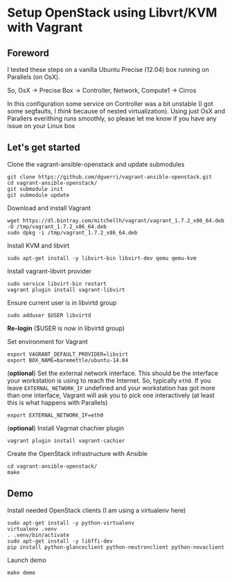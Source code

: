 Setup OpenStack using Libvrt/KVM with Vagrant
==

Foreword
--
I tested these steps on a vanilla Ubuntu Precise (12.04) box running on
Parallels (on OsX).

So, OsX -> Precise Box -> Controller, Network, Compute1 -> Cirros

In this configuration some service on Controller was a bit unstable (I got
some segfaults, I *think* because of nested virtualization).
Using just OsX and Parallers everithing runs smoothly, so please let me know
if you have any issue on your Linux box

Let's get started
--
Clone the vagrant-ansible-openstack and update submodules
```
git clone https://github.com/dguerri/vagrant-ansible-openstack.git
cd vagrant-ansible-openstack/
git submodule init
git submodule update
```

Download and install Vagrant
```
wget https://dl.bintray.com/mitchellh/vagrant/vagrant_1.7.2_x86_64.deb -O /tmp/vagrant_1.7.2_x86_64.deb
sudo dpkg -i /tmp/vagrant_1.7.2_x86_64.deb
```

Install KVM and libvirt
```
sudo apt-get install -y libvirt-bin libvirt-dev qemu qemu-kvm
```

Install vagrant-libvirt provider
```
sudo service libvirt-bin restart
vagrant plugin install vagrant-libvirt
```

Ensure current user is in libvirtd group
```
sudo adduser $USER libvirtd
```

**Re-login** ($USER is now in libvirtd group)


Set environment for Vagrant
```
export VAGRANT_DEFAULT_PROVIDER=libvirt
export BOX_NAME=baremettle/ubuntu-14.04
```

(**optional**) Set the external network interface. This should be the interface your workstation is using to reach the Internet.
So, typically `eth0`. If you leave `EXTERNAL_NETWORK_IF` undefined and your workstation has got more than one interface, Vagrant will ask you to pick one interactively (at least this is what happens with Parallels)
```
export EXTERNAL_NETWORK_IF=eth0
```

(**optional**) Install Vagrnat chachier plugin
```
vagrant plugin install vagrant-cachier
```

Create the OpenStack infrastructure with Ansible
```
cd vagrant-ansible-openstack/
make
```

Demo
--

Install needed OpenStack clients (I am using a virtualenv here)
```
sudo apt-get install -y python-virtualenv
virtualenv .venv
. .venv/bin/activate
sudo apt-get install -y libffi-dev
pip install python-glanceclient python-neutronclient python-novaclient
```

Launch demo
```
make demo
```
